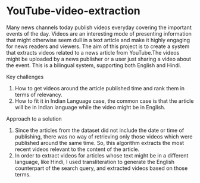 # YouTube-video-extraction

Many news channels today publish videos everyday covering the important events of the
day. Videos are an interesting mode of presenting information that might otherwise
seem dull in a text article and make it highly engaging for news readers and viewers.
The aim of this project is to create a system that extracts videos related to a news article
from YouTube.The videos might be uploaded by a news publisher or a user just sharing a video about
the event. This is a bilingual system, supporting both English and Hindi.

Key challenges
1. How to get videos around the article published time and rank them in terms of
relevancy.
2. How to fit it in Indian Language case, the common case is that the article will be in
Indian language while the video might be in English.

Approach to a solution

1. Since the articles from the dataset did not include the date or time of publishing,
there was no way of retrieving only those videos which were published around the
same time. So, this algorithm extracts the most recent videos relevant to the
content of the article.
2. In order to extract videos for articles whose text might be in a different language,
like Hindi, I used transliteration to generate the English counterpart of the
search query, and extracted videos based on those terms.
